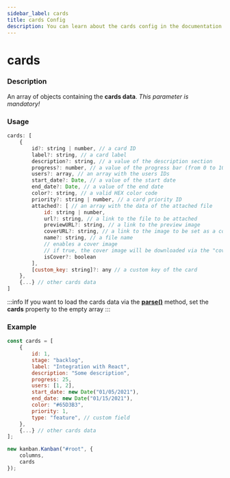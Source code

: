 ```yaml
---
sidebar_label: cards
title: cards Config
description: You can learn about the cards config in the documentation of the DHTMLX JavaScript Kanban library. Browse developer guides and API reference, try out code examples and live demos, and download a free 30-day evaluation version of DHTMLX Kanban.
---
```


# cards

### Description

An array of objects containing the **cards data**. *This parameter is mandatory!*

### Usage

```js
cards: [
	{
		id?: string | number, // a card ID
		label?: string, // a card label
		description?: string, // a value of the description section
		progress?: number, // a value of the progress bar (from 0 to 100)
		users?: array, // an array with the users IDs
		start_date?: Date, // a value of the start date
		end_date?: Date, // a value of the end date
		color?: string, // a valid HEX color code
		priority?: string | number, // a card priority ID
		attached?: [ // an array with the data of the attached file
			id: string | number,
			url?: string, // a link to the file to be attached
			previewURL?: string, // a link to the preview image
			coverURL?: string, // a link to the image to be set as a cover
			name?: string, // a file name
			// enables a cover image
			// if true, the cover image will be downloaded via the "coverURL"
			isCover?: boolean
		],
		[custom_key: string]?: any // a custom key of the card
	},
	{...} // other cards data
]
```

:::info
If you want to load the cards data via the [**parse()**](../../methods/js_kanban_parse_method) method, set the **cards** property to the empty array
:::

### Example

```jsx {1-16,20}
const cards = [
	{
		id: 1,
		stage: "backlog",
		label: "Integration with React",
		description: "Some description",
		progress: 25,
		users: [1, 2],
		start_date: new Date("01/05/2021"),
		end_date: new Date("01/15/2021"),
		color: "#65D3B3",
		priority: 1,
		type: "feature", // custom field
	},
	{...} // other cards data
];

new kanban.Kanban("#root", {
	columns,
	cards
});
```
